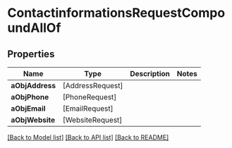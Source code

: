 # ContactinformationsRequestCompoundAllOf

## Properties
Name | Type | Description | Notes
------------ | ------------- | ------------- | -------------
**aObjAddress** | [AddressRequest] |  | 
**aObjPhone** | [PhoneRequest] |  | 
**aObjEmail** | [EmailRequest] |  | 
**aObjWebsite** | [WebsiteRequest] |  | 

[[Back to Model list]](../README.md#documentation-for-models) [[Back to API list]](../README.md#documentation-for-api-endpoints) [[Back to README]](../README.md)


